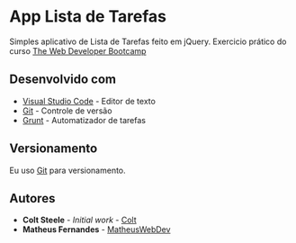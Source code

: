 # App Lista de Tarefas 
Simples aplicativo de Lista de Tarefas feito em jQuery.
Exercicio prático do curso [The Web Developer Bootcamp](https://www.udemy.com/the-web-developer-bootcamp/)

## Desenvolvido com

* [Visual Studio Code](https://code.visualstudio.com/) - Editor de texto
* [Git](https://git-scm.com/) - Controle de versão
* [Grunt](https://gruntjs.com/) - Automatizador de tarefas

## Versionamento

Eu uso [Git](https://git-scm.com/) para versionamento.

## Autores

* **Colt Steele** - *Initial work* - [Colt](https://github.com/Colt)
* **Matheus Fernandes** - [MatheusWebDev](https://github.com/MatheusWebDev)

